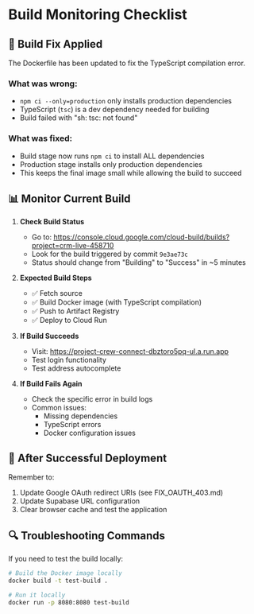 # Build Monitoring Checklist

## 🔧 Build Fix Applied

The Dockerfile has been updated to fix the TypeScript compilation error.

### What was wrong:

- `npm ci --only=production` only installs production dependencies
- TypeScript (`tsc`) is a dev dependency needed for building
- Build failed with "sh: tsc: not found"

### What was fixed:

- Build stage now runs `npm ci` to install ALL dependencies
- Production stage installs only production dependencies
- This keeps the final image small while allowing the build to succeed

## 📊 Monitor Current Build

1. **Check Build Status**

   - Go to: https://console.cloud.google.com/cloud-build/builds?project=crm-live-458710
   - Look for the build triggered by commit `9e3ae73c`
   - Status should change from "Building" to "Success" in ~5 minutes

2. **Expected Build Steps**

   - ✅ Fetch source
   - ✅ Build Docker image (with TypeScript compilation)
   - ✅ Push to Artifact Registry
   - ✅ Deploy to Cloud Run

3. **If Build Succeeds**

   - Visit: https://project-crew-connect-dbztoro5pq-ul.a.run.app
   - Test login functionality
   - Test address autocomplete

4. **If Build Fails Again**
   - Check the specific error in build logs
   - Common issues:
     - Missing dependencies
     - TypeScript errors
     - Docker configuration issues

## 🚀 After Successful Deployment

Remember to:

1. Update Google OAuth redirect URIs (see FIX_OAUTH_403.md)
2. Update Supabase URL configuration
3. Clear browser cache and test the application

## 🔍 Troubleshooting Commands

If you need to test the build locally:

```bash
# Build the Docker image locally
docker build -t test-build .

# Run it locally
docker run -p 8080:8080 test-build
```

